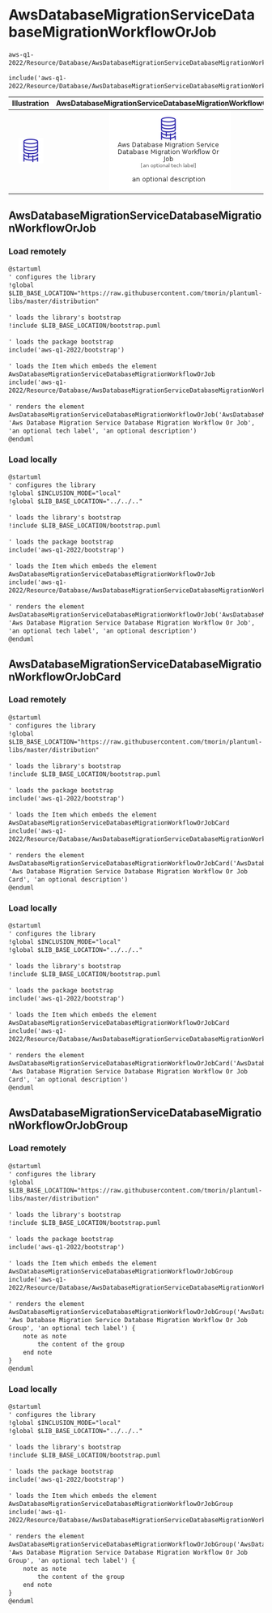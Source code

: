 # AwsDatabaseMigrationServiceDatabaseMigrationWorkflowOrJob


```text
aws-q1-2022/Resource/Database/AwsDatabaseMigrationServiceDatabaseMigrationWorkflowOrJob
```

```text
include('aws-q1-2022/Resource/Database/AwsDatabaseMigrationServiceDatabaseMigrationWorkflowOrJob')
```



| Illustration | AwsDatabaseMigrationServiceDatabaseMigrationWorkflowOrJob | AwsDatabaseMigrationServiceDatabaseMigrationWorkflowOrJobCard | AwsDatabaseMigrationServiceDatabaseMigrationWorkflowOrJobGroup |
| :---: | :---: | :---: | :---: |
| ![illustration for Illustration](../../../aws-q1-2022/Resource/Database/AwsDatabaseMigrationServiceDatabaseMigrationWorkflowOrJob.png) | ![illustration for AwsDatabaseMigrationServiceDatabaseMigrationWorkflowOrJob](../../../aws-q1-2022/Resource/Database/AwsDatabaseMigrationServiceDatabaseMigrationWorkflowOrJob.Local.png) | ![illustration for AwsDatabaseMigrationServiceDatabaseMigrationWorkflowOrJobCard](../../../aws-q1-2022/Resource/Database/AwsDatabaseMigrationServiceDatabaseMigrationWorkflowOrJobCard.Local.png) | ![illustration for AwsDatabaseMigrationServiceDatabaseMigrationWorkflowOrJobGroup](../../../aws-q1-2022/Resource/Database/AwsDatabaseMigrationServiceDatabaseMigrationWorkflowOrJobGroup.Local.png) |




## AwsDatabaseMigrationServiceDatabaseMigrationWorkflowOrJob

### Load remotely
```plantuml
@startuml
' configures the library
!global $LIB_BASE_LOCATION="https://raw.githubusercontent.com/tmorin/plantuml-libs/master/distribution"

' loads the library's bootstrap
!include $LIB_BASE_LOCATION/bootstrap.puml

' loads the package bootstrap
include('aws-q1-2022/bootstrap')

' loads the Item which embeds the element AwsDatabaseMigrationServiceDatabaseMigrationWorkflowOrJob
include('aws-q1-2022/Resource/Database/AwsDatabaseMigrationServiceDatabaseMigrationWorkflowOrJob')

' renders the element
AwsDatabaseMigrationServiceDatabaseMigrationWorkflowOrJob('AwsDatabaseMigrationServiceDatabaseMigrationWorkflowOrJob', 'Aws Database Migration Service Database Migration Workflow Or Job', 'an optional tech label', 'an optional description')
@enduml
```

### Load locally
```plantuml
@startuml
' configures the library
!global $INCLUSION_MODE="local"
!global $LIB_BASE_LOCATION="../../.."

' loads the library's bootstrap
!include $LIB_BASE_LOCATION/bootstrap.puml

' loads the package bootstrap
include('aws-q1-2022/bootstrap')

' loads the Item which embeds the element AwsDatabaseMigrationServiceDatabaseMigrationWorkflowOrJob
include('aws-q1-2022/Resource/Database/AwsDatabaseMigrationServiceDatabaseMigrationWorkflowOrJob')

' renders the element
AwsDatabaseMigrationServiceDatabaseMigrationWorkflowOrJob('AwsDatabaseMigrationServiceDatabaseMigrationWorkflowOrJob', 'Aws Database Migration Service Database Migration Workflow Or Job', 'an optional tech label', 'an optional description')
@enduml
```

## AwsDatabaseMigrationServiceDatabaseMigrationWorkflowOrJobCard

### Load remotely
```plantuml
@startuml
' configures the library
!global $LIB_BASE_LOCATION="https://raw.githubusercontent.com/tmorin/plantuml-libs/master/distribution"

' loads the library's bootstrap
!include $LIB_BASE_LOCATION/bootstrap.puml

' loads the package bootstrap
include('aws-q1-2022/bootstrap')

' loads the Item which embeds the element AwsDatabaseMigrationServiceDatabaseMigrationWorkflowOrJobCard
include('aws-q1-2022/Resource/Database/AwsDatabaseMigrationServiceDatabaseMigrationWorkflowOrJob')

' renders the element
AwsDatabaseMigrationServiceDatabaseMigrationWorkflowOrJobCard('AwsDatabaseMigrationServiceDatabaseMigrationWorkflowOrJobCard', 'Aws Database Migration Service Database Migration Workflow Or Job Card', 'an optional description')
@enduml
```

### Load locally
```plantuml
@startuml
' configures the library
!global $INCLUSION_MODE="local"
!global $LIB_BASE_LOCATION="../../.."

' loads the library's bootstrap
!include $LIB_BASE_LOCATION/bootstrap.puml

' loads the package bootstrap
include('aws-q1-2022/bootstrap')

' loads the Item which embeds the element AwsDatabaseMigrationServiceDatabaseMigrationWorkflowOrJobCard
include('aws-q1-2022/Resource/Database/AwsDatabaseMigrationServiceDatabaseMigrationWorkflowOrJob')

' renders the element
AwsDatabaseMigrationServiceDatabaseMigrationWorkflowOrJobCard('AwsDatabaseMigrationServiceDatabaseMigrationWorkflowOrJobCard', 'Aws Database Migration Service Database Migration Workflow Or Job Card', 'an optional description')
@enduml
```

## AwsDatabaseMigrationServiceDatabaseMigrationWorkflowOrJobGroup

### Load remotely
```plantuml
@startuml
' configures the library
!global $LIB_BASE_LOCATION="https://raw.githubusercontent.com/tmorin/plantuml-libs/master/distribution"

' loads the library's bootstrap
!include $LIB_BASE_LOCATION/bootstrap.puml

' loads the package bootstrap
include('aws-q1-2022/bootstrap')

' loads the Item which embeds the element AwsDatabaseMigrationServiceDatabaseMigrationWorkflowOrJobGroup
include('aws-q1-2022/Resource/Database/AwsDatabaseMigrationServiceDatabaseMigrationWorkflowOrJob')

' renders the element
AwsDatabaseMigrationServiceDatabaseMigrationWorkflowOrJobGroup('AwsDatabaseMigrationServiceDatabaseMigrationWorkflowOrJobGroup', 'Aws Database Migration Service Database Migration Workflow Or Job Group', 'an optional tech label') {
    note as note
        the content of the group
    end note
}
@enduml
```

### Load locally
```plantuml
@startuml
' configures the library
!global $INCLUSION_MODE="local"
!global $LIB_BASE_LOCATION="../../.."

' loads the library's bootstrap
!include $LIB_BASE_LOCATION/bootstrap.puml

' loads the package bootstrap
include('aws-q1-2022/bootstrap')

' loads the Item which embeds the element AwsDatabaseMigrationServiceDatabaseMigrationWorkflowOrJobGroup
include('aws-q1-2022/Resource/Database/AwsDatabaseMigrationServiceDatabaseMigrationWorkflowOrJob')

' renders the element
AwsDatabaseMigrationServiceDatabaseMigrationWorkflowOrJobGroup('AwsDatabaseMigrationServiceDatabaseMigrationWorkflowOrJobGroup', 'Aws Database Migration Service Database Migration Workflow Or Job Group', 'an optional tech label') {
    note as note
        the content of the group
    end note
}
@enduml
```

